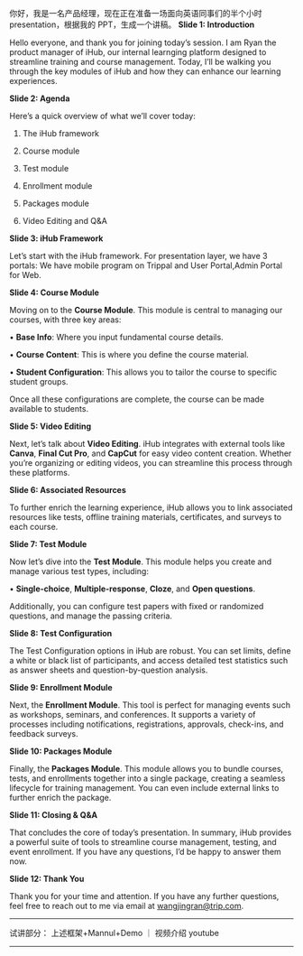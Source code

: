 你好，我是一名产品经理，现在正在准备一场面向英语同事们的半个小时presentation，根据我的 PPT，生成一个讲稿。
**Slide 1: Introduction**

Hello everyone, and thank you for joining today’s session. I am Ryan the product manager of iHub, our internal learnging platform designed to streamline training and course management. Today, I’ll be walking you through the key modules of iHub and how they can enhance our learning experiences.

**Slide 2: Agenda**

Here’s a quick overview of what we’ll cover today:

1. The iHub framework

2. Course module

3. Test module

4. Enrollment module

5. Packages module

6. Video Editing and Q&A

**Slide 3: iHub Framework**

Let’s start with the iHub framework. 
For presentation layer, we have 3 portals:
We have mobile program on Trippal and User Portal,Admin Portal for Web.



  

**Slide 4: Course Module**

Moving on to the **Course Module**. This module is central to managing our courses, with three key areas:

  

• **Base Info**: Where you input fundamental course details.

• **Course Content**: This is where you define the course material.

• **Student Configuration**: This allows you to tailor the course to specific student groups.

  

Once all these configurations are complete, the course can be made available to students.

  

**Slide 5: Video Editing**

Next, let’s talk about **Video Editing**. iHub integrates with external tools like **Canva**, **Final Cut Pro**, and **CapCut** for easy video content creation. Whether you’re organizing or editing videos, you can streamline this process through these platforms.

  

**Slide 6: Associated Resources**

To further enrich the learning experience, iHub allows you to link associated resources like tests, offline training materials, certificates, and surveys to each course.

  

**Slide 7: Test Module**

Now let’s dive into the **Test Module**. This module helps you create and manage various test types, including:

  

• **Single-choice**, **Multiple-response**, **Cloze**, and **Open questions**.

  

Additionally, you can configure test papers with fixed or randomized questions, and manage the passing criteria.

  

**Slide 8: Test Configuration**

The Test Configuration options in iHub are robust. You can set limits, define a white or black list of participants, and access detailed test statistics such as answer sheets and question-by-question analysis.

  

**Slide 9: Enrollment Module**

Next, the **Enrollment Module**. This tool is perfect for managing events such as workshops, seminars, and conferences. It supports a variety of processes including notifications, registrations, approvals, check-ins, and feedback surveys.

  

**Slide 10: Packages Module**

Finally, the **Packages Module**. This module allows you to bundle courses, tests, and enrollments together into a single package, creating a seamless lifecycle for training management. You can even include external links to further enrich the package.

  

**Slide 11: Closing & Q&A**

That concludes the core of today’s presentation. In summary, iHub provides a powerful suite of tools to streamline course management, testing, and event enrollment. If you have any questions, I’d be happy to answer them now.

  

**Slide 12: Thank You**

Thank you for your time and attention. If you have any further questions, feel free to reach out to me via email at wangjingran@trip.com.

---
试讲部分：
上述框架+Mannul+Demo ｜ 视频介绍 youtube

---
